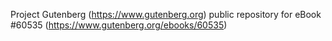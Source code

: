 Project Gutenberg (https://www.gutenberg.org) public repository for eBook #60535 (https://www.gutenberg.org/ebooks/60535)
